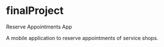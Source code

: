# finalProject

Reserve Appointments App

A mobile application to reserve appointments of service shops.
